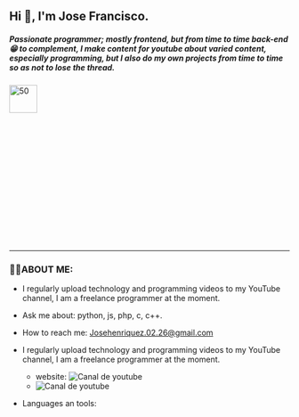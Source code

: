 ## Hi 👋, I'm Jose Francisco.

##### Passionate programmer; mostly frontend, but from time to time back-end 😁 to complement, I make content for youtube about varied content, especially programming, but I also do my own projects from time to time so as not to lose the thread.

<div style="width:50%;height:0;padding-bottom:56%;position:relative;">
  <img src="https://media.giphy.com/media/bAQH7WXKqtIBrPs7sR/giphy.gif" alt="50" witdh="80px" height="50px">
 </div>

***

### 👨‍💻ABOUT ME:
+ I regularly upload technology and programming videos to my YouTube channel, I am a freelance programmer at the moment.

+ Ask me about: python, js, php, c, c++.

+ How to reach me: Josehenriquez.02.26@gmail.com

+ I regularly upload technology and programming videos to my YouTube channel, I am a freelance programmer at the moment.
  + website: ![Canal de youtube](https://www.youtube.com/channel/UCIK-txT4Zggh55NVEHgzaKQ)
  + ![Canal de youtube](https://www.youtube.com/channel/UCIK-txT4Zggh55NVEHgzaKQ)

+ Languages an tools:

